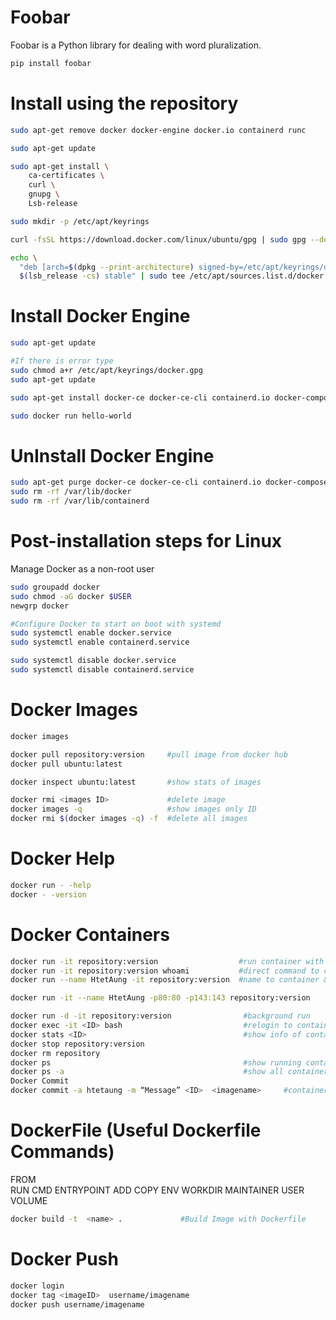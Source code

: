 # Foobar

Foobar is a Python library for dealing with word pluralization.


```bash
pip install foobar
```



# Install using the repository

```bash
sudo apt-get remove docker docker-engine docker.io containerd runc

sudo apt-get update

sudo apt-get install \
    ca-certificates \
    curl \
    gnupg \
    Lsb-release

sudo mkdir -p /etc/apt/keyrings

curl -fsSL https://download.docker.com/linux/ubuntu/gpg | sudo gpg --dearmor -o /etc/apt/keyrings/docker.gpg

echo \
  "deb [arch=$(dpkg --print-architecture) signed-by=/etc/apt/keyrings/docker.gpg] https://download.docker.com/linux/ubuntu \
  $(lsb_release -cs) stable" | sudo tee /etc/apt/sources.list.d/docker.list > /dev/null
```

# Install Docker Engine
```bash
sudo apt-get update

#If there is error type 
sudo chmod a+r /etc/apt/keyrings/docker.gpg
sudo apt-get update

sudo apt-get install docker-ce docker-ce-cli containerd.io docker-compose-plugin

sudo docker run hello-world
```

# UnInstall Docker Engine

```bash
sudo apt-get purge docker-ce docker-ce-cli containerd.io docker-compose-plugin
sudo rm -rf /var/lib/docker
sudo rm -rf /var/lib/containerd
```
 
# Post-installation steps for Linux

Manage Docker as a non-root user
```bash
sudo groupadd docker
sudo chmod -aG docker $USER
newgrp docker

#Configure Docker to start on boot with systemd
sudo systemctl enable docker.service
sudo systemctl enable containerd.service

sudo systemctl disable docker.service
sudo systemctl disable containerd.service
```
# Docker Images 
```bash
docker images

docker pull repository:version     #pull image from docker hub 
docker pull ubuntu:latest           

docker inspect ubuntu:latest       #show stats of images

docker rmi <images ID>             #delete image
docker images -q                   #show images only ID
docker rmi $(docker images -q) -f  #delete all images 
```
# Docker Help 
```bash    
docker run - -help 
docker - -version
```
# Docker Containers
```bash
docker run -it repository:version                  #run container with interattch mode
docker run -it repository:version whoami           #direct command to container 
docker run --name HtetAung -it repository:version  #name to container & run 

docker run -it --name HtetAung -p80:80 -p143:143 repository:version       #port open & run 

docker run -d -it repository:version                #background run    
docker exec -it <ID> bash                           #relogin to container
docker stats <ID>                                   #show info of containers
docker stop repository:version 
docker rm repository
docker ps                                           #show running containers
docker ps -a                                        #show all containers
Docker Commit
docker commit -a htetaung -m “Message” <ID>  <imagename>     #container to images 
```

# DockerFile (Useful Dockerfile Commands)

FROM     
RUN 
CMD
ENTRYPOINT
ADD
COPY
ENV
WORKDIR
MAINTAINER
USER
VOLUME


```bash
docker build -t  <name> .             #Build Image with Dockerfile
```

# Docker Push
```bash
docker login     
docker tag <imageID>  username/imagename
docker push username/imagename
```

